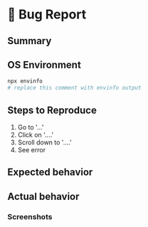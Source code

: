 # 🐛 Bug Report

## Summary
<!--- Explain the problem briefly below -->

## OS Environment

```bash
npx envinfo
# replace this comment with envinfo output
```

## Steps to Reproduce
<!--- Describe exactly how to reproduce the bug, using a minimal test-case -->
1. Go to '...'
2. Click on '....'
3. Scroll down to '....'
4. See error

## Expected behavior
<!--Describe what you expected to happen when running the steps above-->

## Actual behavior
<!--Describe what actually happened-->

### Screenshots
<!--If applicable, add screenshots to help explain your problem-->
